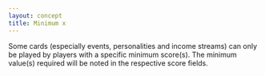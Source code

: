 ```yaml
---
layout: concept
title: Minimum x
---
```


Some cards (especially events, personalities and income streams) can only be played by players with a specific minimum score(s). The minimum value(s) required will be noted in the respective score fields.
